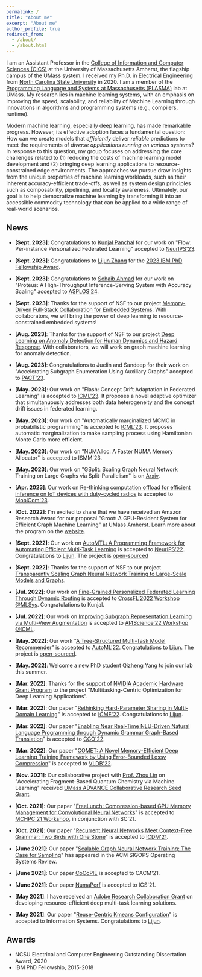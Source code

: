 ```yaml
---
permalink: /
title: "About me"
excerpt: "About me"
author_profile: true
redirect_from: 
  - /about/
  - /about.html
---
```


I am an Assistant Professor in the [College of Information and Computer Sciences (CICS)](https://www.cics.umass.edu/) at the University of Massachusetts Amherst, the flagship campus of the UMass system. I received my Ph.D. in Electrical Engineering from [North Carolina State University](https://www.ece.ncsu.edu/) in 2020. I am a member of the [Programming Language and Systems at Massachusetts (PLASMA)](https://plasma-umass.org/) lab at UMass. My research lies in machine learning systems, with an emphasis on improving the speed, scalability, and reliability of Machine Learning through innovations in algorithms and programming systems (e.g., compilers, runtime).  


Modern machine learning, especially deep learning, has made remarkable progress. However, its effective adoption faces a fundamental question: How can we create models that _efficiently_ deliver _reliable_ predictions to meet the requirements of  _diverse applications running on various systems_?
In response to this question, my group focuses on addressing the core challenges related to
(1) reducing the costs of machine learning model development and
(2) bringing deep learning applications to resource-constrained edge environments.
The approaches we pursue draw insights from the unique properties of machine learning workloads, 
such as their inherent accuracy-efficient trade-offs, as well as system design principles such as composability, pipelining, and locality awareness. 
Ultimately, our goal is to help democratize machine learning by transforming it into an accessible commodity technology that can be applied to a wide range of real-world scenarios. 


News
----
- **[Sept. 2023]**: Congratulations to [Kunjal Panchal](https://astuary.github.io/Kunjal/) for our work on "Flow: Per-instance Personalized Federated Learning" accepted to [NeurIPS'23](https://nips.cc/). 

- **[Sept. 2023]**: Congratulations to [Lijun Zhang](https://zhanglijun95.github.io/resume/) for the [2023 IBM PhD Fellowship Award](https://research.ibm.com/university/awards/fellowships.html). 

- **[Sept. 2023]**: Congratulations to [Sohaib Ahmad](https://sohaibahmad759.github.io/) for our work on "Proteus: A High-Throughput Inference-Serving System with Accuracy Scaling" accepted to [ASPLOS'24](https://www.asplos-conference.org/asplos2024/). 

- **[Sept. 2023]**: Thanks for the support of NSF to our project [Memory-Driven Full-Stack Collaboration for Embedded Systems](https://www.nsf.gov/awardsearch/showAward?AWD_ID=2312396&HistoricalAwards=false). With collaborators, we will bring the power of deep learning to resource-constrained embedded systems! 

- **[Aug. 2023]**: Thanks for the support of NSF to our project [Deep Learning on Anomaly Detection for Human Dynamics and Hazard Response](https://www.nsf.gov/awardsearch/showAward?AWD_ID=2220211&HistoricalAwards=false). With collaborators, we will work on graph machine learning for anomaly detection. 

- **[Aug. 2023]**: Congratulations to Juelin and Sandeep for their work on "Accelerating Subgraph Enumeration Using Auxiliary Graphs" accepted to [PACT'23](https://pact2023.github.io/). 

- **[May. 2023]**: Our work on "Flash: Concept Drift Adaptation in Federated Learning"  is accepted to [ICML'23](https://guanh01.github.io/files/2023flash.pdf). It proposes a novel adaptive optimizer that simultanuously addresses both data heterogeneity and the concept drift issues in federated learning.  

- **[May. 2023]**: Our work on "Automatically marginalized MCMC in probabilistic programming"  is accepted to [ICML'23](https://arxiv.org/pdf/2302.00564.pdf). It proposes automatic marginalization to make sampling process using Hamiltonian Monte Carlo more efficient.  

- **[May. 2023]**: Our work on "NUMAlloc: A Faster NUMA Memory Allocator" is accepted to ISMM'23. 

- **[May. 2023]**: Our work on "GSplit: Scaling Graph Neural Network Training on Large Graphs via Split-Parallelism" is on [Arxiv](https://arxiv.org/pdf/2303.13775.pdf). 

- **[Apr. 2023]**: Our work on [Re-thinking computation offload for efficient inference on IoT devices with duty-cycled radios](http://guanh01.github.io/files/2023mobicom.pdf) is accepted to [MobiCom'23](https://sigmobile.org/mobicom/2023/). 

- **[Oct. 2022]**: I’m excited to share that we have received an Amazon Research Award for our proposal "Groot: A GPU-Resident System for Efficient Graph Machine Learning" at UMass Amherst. Learn more about the program on the [website](https://amzn.to/ara-fall-winter-2021).  

- **[Sept. 2022]**: Our work on [AutoMTL: A Programming Framework for
Automating Efficient Multi-Task Learning](http://guanh01.github.io/files/2022automtl.pdf) is accepted to [NeurIPS'22](https://nips.cc/). Congratulations to [Lijun](https://zhanglijun95.github.io/resume/). The project is [open-sourced](https://github.com/zhanglijun95/AutoMTL)

- **[Sept. 2022]**: Thanks for the support of NSF to our project [Transparently Scaling Graph Neural Network Training to Large-Scale Models and Graphs](https://www.nsf.gov/awardsearch/showAward?AWD_ID=2224054&HistoricalAwards=false).

- **[Jul. 2022]**: Our work on [Fine-Grained Personalized Federated Learning Through Dynamic Routing](http://guanh01.github.io/files/2022flow.pdf) is accepted to [CrossFL'2022 Workshop @MLSys](https://crossfl2022.github.io/program/). Congratulations to Kunjal. 

- **[Jul. 2022]**: Our work on [Improving Subgraph Representation Learning via Multi-View Augmentation](https://arxiv.org/pdf/2205.13038.pdf) is accepted to [AI4Science'22 Workshop @ICML](http://ai4science.net/icml22/schedule.html). 

- **[May. 2022]**: Our work "[A Tree-Structured Multi-Task Model Recommender](http://guanh01.github.io/files/2022automl.pdf)" is accepted to [AutoML'22](https://automl.cc/). Congratulations to [Lijun](https://zhanglijun95.github.io/resume/). The project is [open-sourced](https://github.com/zhanglijun95/TreeMTL). 

- **[May. 2022]**: Welcome a new PhD student Qizheng Yang to join our lab this summer.  

- **[Mar. 2022]**: Thanks for the support of [NVIDIA Academic Hardware Grant Program](https://mynvidia.force.com/HardwareGrant/s/Application) to the project "Multitasking-Centric Optimization for Deep Learning Applications".

- **[Mar. 2022]**: Our paper "[Rethinking Hard-Parameter Sharing in Multi-Domain Learning](http://guanh01.github.io/files/2022rethinking.pdf)" is accepted to [ICME'22](http://2022.ieeeicme.org/). Congratulations to [Lijun](https://zhanglijun95.github.io/resume/). 

- **[Mar. 2022]**: Our paper "[Enabling Near Real-Time NLU-Driven Natural Language Programming through Dynamic Grammar Graph-Based Translation](http://guanh01.github.io/files/2022cgo.pdf)" is accepted to [CGO'22](https://conf.researchr.org/home/cgo-2022).

- **[Mar. 2022]**: Our paper "[COMET: A Novel Memory-Efficient Deep Learning Training Framework by Using Error-Bounded Lossy Compression](https://arxiv.org/pdf/2111.09562.pdf)" is accepted to [VLDB'22](https://vldb.org/2022/).

- **[Nov. 2021]**: Our collaborative project with [Prof. Zhou Lin](https://www.chem.umass.edu/faculty/zhou-lin) on "Accelerating Fragment-Based Quantum Chemistry via Machine Learning" received [UMass ADVANCE Collaborative Research Seed Grant](https://www.umass.edu/advance/find-funding/collaborative-research-seed-grants/collaborative-research-seed-grant-recipients-fall-1). 

- **[Oct. 2021]**: Our paper "[FreeLunch: Compression-based GPU Memory Management for Convolutional Neural Networks](http://guanh01.github.io/files/2021mchpc.pdf)" is accepted to [MCHPC'21 Workshop](https://passlab.github.io/mchpc/mchpc2021/), in conjunction with SC'21.

- **[Oct. 2021]**: Our paper "[Recurrent Neural Networks Meet Context-Free Grammar: Two Birds with One Stone](http://guanh01.github.io/files/2021rnn.pdf)" is accepted to [ICDM'21](https://icdm2021.auckland.ac.nz/).

- **[June 2021]**: Our paper "[Scalable Graph Neural Network Training: The Case for Sampling](http://guanh01.github.io/files/2021sampling.pdf)" has appeared in the ACM SIGOPS Operating Systems Review.

- **[June 2021]**: Our paper [CoCoPIE](https://cacm.acm.org/magazines/2021/6/252819-cocopie/fulltext) is accepted to CACM'21. 

- **[June 2021]**: Our paper [NumaPerf](http://guanh01.github.io/files/2021ics.pdf) is accepted to ICS'21.  

- **[May 2021]**: I have received an [Adobe Research Collaboration Grant](https://research.adobe.com/collaborations/) on developing resource-efficient deep multi-task learning solutions.

- **[May 2021]**: Our paper "[Reuse-Centric Kmeans Configuration](https://www.sciencedirect.com/science/article/abs/pii/S0306437921000430)" is accepted to Information Systems. Congratulations to [Lijun](https://zhanglijun95.github.io/resume/). 


Awards
---- 
- NCSU Electrical and Computer Engineering Outstanding Dissertation Award, 2020 
- IBM PhD Fellowship, 2015-2018







